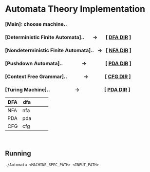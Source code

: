 # Automata Theory Implementation
### [Main]: choose machine..
### [Deterministic Finite Automata]..&nbsp;&nbsp;&nbsp;&nbsp;&nbsp;&nbsp;&nbsp;&rarr;&nbsp;&nbsp;&nbsp;&nbsp;&nbsp;&nbsp;&nbsp;[ [DFA DIR](Automata/DFA) ]
### [Nondeterministic Finite Automata]..&nbsp;&nbsp;&nbsp;&rarr;&nbsp;&nbsp;&nbsp;[ [NFA DIR](Automata/NFA) ]
### [Pushdown Automata]..&nbsp;&nbsp;&nbsp;&nbsp;&nbsp;&nbsp;&nbsp;&nbsp;&nbsp;&nbsp;&nbsp;&nbsp;&nbsp;&nbsp;&nbsp;&nbsp;&rarr;&nbsp;&nbsp;&nbsp;&nbsp;&nbsp;&nbsp;&nbsp;&nbsp;&nbsp;&nbsp;&nbsp;&nbsp;&nbsp;&nbsp;&nbsp;&nbsp;[ [PDA DIR](Automata/PDA) ]
### [Context Free Grammar]..&nbsp;&nbsp;&nbsp;&nbsp;&nbsp;&nbsp;&nbsp;&nbsp;&nbsp;&nbsp;&nbsp;&nbsp;&nbsp;&nbsp;&rarr;&nbsp;&nbsp;&nbsp;&nbsp;&nbsp;&nbsp;&nbsp;&nbsp;&nbsp;&nbsp;&nbsp;&nbsp;&nbsp;&nbsp;[ [CFG DIR](Automata/CFG) ]
### [Turing Machine]..&nbsp;&nbsp;&nbsp;&nbsp;&nbsp;&nbsp;&nbsp;&nbsp;&nbsp;&nbsp;&nbsp;&nbsp;&nbsp;&nbsp;&nbsp;&nbsp;&nbsp;&nbsp;&nbsp;&nbsp;&nbsp;&rarr;&nbsp;&nbsp;&nbsp;&nbsp;&nbsp;&nbsp;&nbsp;&nbsp;&nbsp;&nbsp;&nbsp;&nbsp;&nbsp;&nbsp;&nbsp;&nbsp;&nbsp;&nbsp;&nbsp;&nbsp;&nbsp;[ [PDA DIR](Automata/TM) ]

| DFA | dfa |   |   |   |
|-----|-----|---|---|---|
| NFA | nfa |   |   |   |
| PDA | pda |   |   |   |
| CFG | cfg |   |   |   |

<br>

## Running
 ```./Automata <MACHINE_SPEC_PATH> <INPUT_PATH> ```
